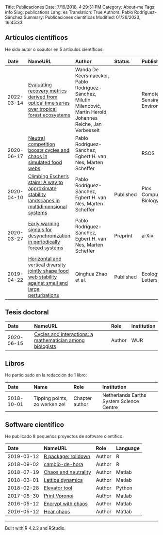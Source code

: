 Title: Publicaciones
Date: 7/19/2018, 4:29:31 PM
Category: About-me
Tags: info
Slug: publications
Lang: es
Translation: True
Authors: Pablo Rodríguez-Sánchez
Summary: Publicaciones científicas
Modified: 01/26/2023, 16:45:33

## Artículos científicos

He sido autor o coautor en 5 artículos científicos:

<table>
<thead>
<tr class="header">
<th style="text-align: left;">Date</th>
<th style="text-align: left;">NameURL</th>
<th style="text-align: left;">Author</th>
<th style="text-align: left;">Status</th>
<th style="text-align: left;">Publisher</th>
</tr>
</thead>
<tbody>
<tr class="odd">
<td style="text-align: left;">2022-03-14</td>
<td style="text-align: left;"><a
href="https://doi.org/10.1016/j.rse.2022.112991">Evaluating recovery
metrics derived from optical time series over tropical forest
ecosystems</a></td>
<td style="text-align: left;">Wanda De Keersmaecker, Pablo
Rodríguez-Sánchez, Milutin Milencović, Martin Herold, Johannes Reiche,
Jan Verbesselt</td>
<td style="text-align: left;"></td>
<td style="text-align: left;">Remote Sensing of Environment</td>
</tr>
<tr class="even">
<td style="text-align: left;">2020-06-17</td>
<td style="text-align: left;"><a
href="https://royalsocietypublishing.org/doi/10.1098/rsos.191532">Neutral
competition boosts cycles and chaos in simulated food webs</a></td>
<td style="text-align: left;">Pablo Rodríguez-Sánchez, Egbert H. van
Nes, Marten Scheffer</td>
<td style="text-align: left;"></td>
<td style="text-align: left;">RSOS</td>
</tr>
<tr class="odd">
<td style="text-align: left;">2020-04-10</td>
<td style="text-align: left;"><a
href="https://journals.plos.org/ploscompbiol/article?id=10.1371/journal.pcbi.1007788">Climbing
Escher’s stairs: A way to approximate stability landscapes in
multidimensional systems</a></td>
<td style="text-align: left;">Pablo Rodríguez-Sánchez, Egbert H. van
Nes, Marten Scheffer</td>
<td style="text-align: left;">Published</td>
<td style="text-align: left;">Plos Computational Biology</td>
</tr>
<tr class="even">
<td style="text-align: left;">2020-03-27</td>
<td style="text-align: left;"><a
href="https://arxiv.org/abs/2003.11595">Early warning signals for
desynchronization in periodically forced systems</a></td>
<td style="text-align: left;">Pablo Rodríguez-Sánchez, Egbert H. van
Nes, Marten Scheffer</td>
<td style="text-align: left;">Preprint</td>
<td style="text-align: left;">arXiv</td>
</tr>
<tr class="odd">
<td style="text-align: left;">2019-04-22</td>
<td style="text-align: left;"><a
href="https://onlinelibrary.wiley.com/doi/abs/10.1111/ele.13282">Horizontal
and vertical diversity jointly shape food web stability against small
and large perturbations</a></td>
<td style="text-align: left;">Qinghua Zhao et al.</td>
<td style="text-align: left;">Published</td>
<td style="text-align: left;">Ecology Letters</td>
</tr>
</tbody>
</table>

## Tesis doctoral

<table>
<thead>
<tr class="header">
<th style="text-align: left;">Date</th>
<th style="text-align: left;">NameURL</th>
<th style="text-align: left;">Role</th>
<th style="text-align: left;">Institution</th>
</tr>
</thead>
<tbody>
<tr class="odd">
<td style="text-align: left;">2020-06-15</td>
<td style="text-align: left;"><a
href="https://doi.org/10.18174/520571">Cycles and interactions: a
mathematician among biologists</a></td>
<td style="text-align: left;">Author</td>
<td style="text-align: left;">WUR</td>
</tr>
</tbody>
</table>

## Libros

He participado en la redacción de 1 libro:

<table>
<thead>
<tr class="header">
<th style="text-align: left;">Date</th>
<th style="text-align: left;">Name</th>
<th style="text-align: left;">Role</th>
<th style="text-align: left;">Institution</th>
</tr>
</thead>
<tbody>
<tr class="odd">
<td style="text-align: left;">2018-10-01</td>
<td style="text-align: left;">Tipping points, zo werken ze!</td>
<td style="text-align: left;">Chapter author</td>
<td style="text-align: left;">Netherlands Earths System Science
Centre</td>
</tr>
</tbody>
</table>

## Software científico

He publicado 8 pequeños proyectos de software científico:

<table>
<thead>
<tr class="header">
<th style="text-align: left;">Date</th>
<th style="text-align: left;">NameURL</th>
<th style="text-align: left;">Role</th>
<th style="text-align: left;">Language</th>
</tr>
</thead>
<tbody>
<tr class="odd">
<td style="text-align: left;">2019-03-12</td>
<td style="text-align: left;"><a
href="https://zenodo.org/record/2591551#.XIkGgChKg2w">R package:
rolldown</a></td>
<td style="text-align: left;">Author</td>
<td style="text-align: left;">R</td>
</tr>
<tr class="even">
<td style="text-align: left;">2018-09-02</td>
<td style="text-align: left;"><a
href="https://pabrod.shinyapps.io/cambio-de-hora/">cambio-de-hora</a></td>
<td style="text-align: left;">Author</td>
<td style="text-align: left;">R</td>
</tr>
<tr class="odd">
<td style="text-align: left;">2018-07-19</td>
<td style="text-align: left;"><a
href="https://zenodo.org/record/1319590#.W1X0r9IzY2w">Chaos and
neutrality</a></td>
<td style="text-align: left;">Author</td>
<td style="text-align: left;">Matlab</td>
</tr>
<tr class="even">
<td style="text-align: left;">2018-03-01</td>
<td style="text-align: left;"><a
href="https://github.com/PabRod/Lattice-Dynamics">Lattice
dynamics</a></td>
<td style="text-align: left;">Author</td>
<td style="text-align: left;">Matlab</td>
</tr>
<tr class="odd">
<td style="text-align: left;">2018-02-28</td>
<td style="text-align: left;"><a
href="https://github.com/PabRod/elevator-tool">Elevator tool</a></td>
<td style="text-align: left;">Author</td>
<td style="text-align: left;">Python</td>
</tr>
<tr class="even">
<td style="text-align: left;">2017-06-30</td>
<td style="text-align: left;"><a
href="https://github.com/PabRod/PrintVoronoi">Print Voronoi</a></td>
<td style="text-align: left;">Author</td>
<td style="text-align: left;">Matlab</td>
</tr>
<tr class="odd">
<td style="text-align: left;">2016-05-12</td>
<td style="text-align: left;"><a
href="https://gist.github.com/PabRod/bf6349734c3702cf99bf416872f5a537">Encrypt
with chaos</a></td>
<td style="text-align: left;">Author</td>
<td style="text-align: left;">Matlab</td>
</tr>
<tr class="even">
<td style="text-align: left;">2016-05-12</td>
<td style="text-align: left;"><a
href="https://gist.github.com/PabRod/bf111dbf14ad0f1419deaa29fcf08ebd">Hear
chaos</a></td>
<td style="text-align: left;">Author</td>
<td style="text-align: left;">Matlab</td>
</tr>
</tbody>
</table>

------------------------------------------------------------------------

Built with R 4.2.2 and RStudio.
